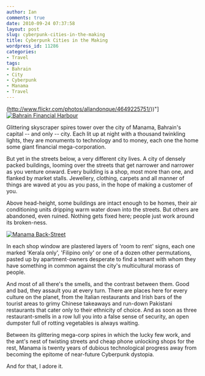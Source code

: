 ```yaml
---
author: Ian
comments: true
date: 2010-09-24 07:37:58
layout: post
slug: cyberpunk-cities-in-the-making
title: Cyberpunk Cities in the Making
wordpress_id: 11286
categories:
- Travel
tags:
- Bahrain
- City
- Cyberpunk
- Manama
- Travel
---
```


(http://www.flickr.com/photos/allandonque/4649225751/))"][![Bahrain Financial Harbour](//files.ianrenton.com/sites/blog/2010/09/4649225751_a1cb680500_b-200x300.jpg)](//files.ianrenton.com/sites/blog/2010/09/4649225751_a1cb680500_b.jpg)

Glittering skyscraper spires tower over the city of Manama, Bahrain's capital -- and only -- city.  Each lit up at night with a thousand twinkling lights, they are monuments to technology and to money, each one the home some giant financial mega-corporation.

But yet in the streets below, a very different city lives.  A city of densely packed buildings, looming over the streets that get narrower and narrower as you venture onward.  Every building is a shop, most more than one, and flanked by market stalls.  Jewellery, clothing, carpets and all manner of things are waved at you as you pass, in the hope of making a customer of you.

Above head-height, some buildings are intact enough to be homes, their air conditioning units dripping warm water down into the streets.  But others are abandoned, even ruined.  Nothing gets fixed here; people just work around its broken-ness.

[![Manama Back-Street](//files.ianrenton.com/sites/blog/2010/09/wpid-1285258448047-225x300.jpg)](//files.ianrenton.com/sites/blog/2010/09/wpid-1285258448047.jpg)

In each shop window are plastered layers of 'room to rent' signs, each one marked 'Kerala only', 'Filipino only' or one of a dozen other permutations, pasted up by apartment-owners desperate to find a tenant with whom they have something in common against the city's multicultural morass of people.

And most of all there's the smells, and the contrast between them.  Good and bad, they assault you at every turn.  There are places here for every culture on the planet, from the Italian restaurants and Irish bars of the tourist areas to grimy Chinese takeaways and run-down Pakistani restaurants that cater only to their ethnicity of choice.  And as soon as three restaurant-smells in a row lull you into a false sense of security, an open dumpster full of rotting vegetables is always waiting.

Between its glittering mega-corp spires in which the lucky few work, and the ant's nest of twisting streets and cheap phone unlocking shops for the rest, Manama is twenty years of dubious technological progress away from becoming the epitome of near-future Cyberpunk dystopia.

And for that, I adore it.
